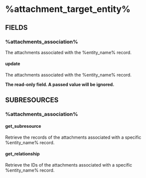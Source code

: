 # %attachment_target_entity%

## FIELDS

### %attachments_association%

The attachments associated with the %entity_name% record.

#### update

The attachments associated with the %entity_name% record.

**The read-only field. A passed value will be ignored.**

## SUBRESOURCES

### %attachments_association%

#### get_subresource

Retrieve the records of the attachments associated with a specific %entity_name% record.

#### get_relationship

Retrieve the IDs of the attachments associated with a specific %entity_name% record.
